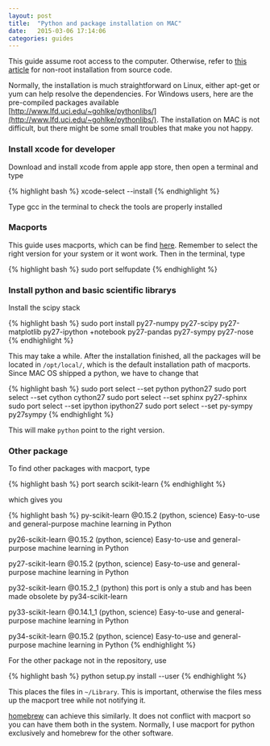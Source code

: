 ```yaml
---
layout: post
title:  "Python and package installation on MAC"
date:   2015-03-06 17:14:06
categories: guides
---
```


This guide assume root access to the computer. Otherwise, refer to [this article](http://autchen.github.io/guides/2015/03/06/python-install.html) for non-root installation from source code.

Normally, the installation is much straightforward on Linux, either apt-get or yum can help resolve the dependencies. For Windows users, here are the pre-compiled packages available [http://www.lfd.uci.edu/~gohlke/pythonlibs/](http://www.lfd.uci.edu/~gohlke/pythonlibs/). The installation on MAC is not difficult, but there might be some small troubles that make you not happy. 

### Install xcode for developer

Download and install xcode from apple app store, then open a terminal and type

{% highlight bash %}
xcode-select --install
{% endhighlight %}

Type gcc in the terminal to check the tools are properly installed

### Macports

This guide uses macports, which can be find [here](https://www.macports.org/). Remember to select the right version for your system or it wont work. Then in the terminal, type

{% highlight bash %}
sudo port selfupdate
{% endhighlight %}

### Install python and basic scientific librarys

Install the scipy stack

{% highlight bash %}
sudo port install py27-numpy py27-scipy py27-matplotlib py27-ipython +notebook py27-pandas py27-sympy py27-nose
{% endhighlight %}

This may take a while. After the installation finished, all the packages will be located in ```/opt/local/```, which is the default installation path of macports. Since MAC OS shipped a python, we have to change that

{% highlight bash %}
sudo port select --set python python27
sudo port select --set cython cython27
sudo port select --set sphinx py27-sphinx
sudo port select --set ipython ipython27
sudo port select --set py-sympy py27sympy
{% endhighlight %}

This will make ```python``` point to the right version.

### Other package

To find other packages with macport, type

{% highlight bash %}
port search scikit-learn
{% endhighlight %}

which gives you

{% highlight bash %}
py-scikit-learn @0.15.2 (python, science)
        Easy-to-use and general-purpose machine learning in Python

py26-scikit-learn @0.15.2 (python, science)
        Easy-to-use and general-purpose machine learning in Python

py27-scikit-learn @0.15.2 (python, science)
        Easy-to-use and general-purpose machine learning in Python

py32-scikit-learn @0.15.2_1 (python)
        this port is only a stub and has been made obsolete by py34-scikit-learn

py33-scikit-learn @0.14.1_1 (python, science)
        Easy-to-use and general-purpose machine learning in Python

py34-scikit-learn @0.15.2 (python, science)
        Easy-to-use and general-purpose machine learning in Python
{% endhighlight %}

For the other package not in the repository, use

{% highlight bash %}
python setup.py install --user
{% endhighlight %}

This places the files in ```~/Library```. This is important, otherwise the files mess up the macport tree while not notifying it.

[homebrew](http://brew.sh/) can achieve this similarly. It does not conflict with macport so you can have them both in the system. Normally, I use macport for python exclusively and homebrew for the other software.
